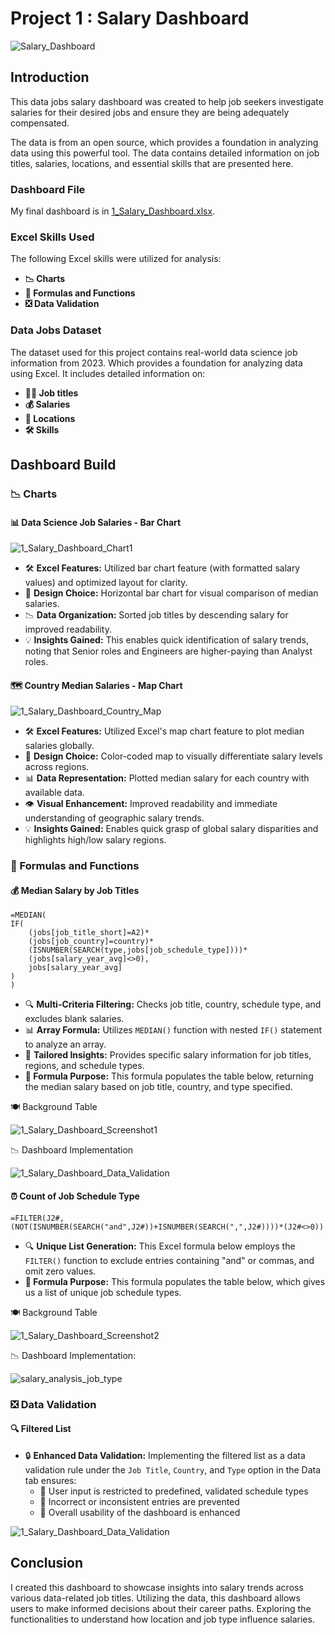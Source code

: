 # Project 1 : Salary Dashboard

![_Salary_Dashboard_](https://github.com/user-attachments/assets/6364bed4-3850-42de-807d-a94a7749a1c8)

## Introduction

This data jobs salary dashboard was created to help job seekers investigate salaries for their desired jobs and ensure they are being adequately compensated. 

The data is from an open source, which provides a foundation in analyzing data using this powerful tool. The data contains detailed information on job titles, salaries, locations, and essential skills that are presented here.

### Dashboard File
My final dashboard is in [1_Salary_Dashboard.xlsx](1_Salary_Dashboard.xlsx).

### Excel Skills Used

The following Excel skills were utilized for analysis:

- **📉 Charts**
- **🧮 Formulas and Functions**
- **❎ Data Validation**

### Data Jobs Dataset

The dataset used for this project contains real-world data science job information from 2023. Which provides a foundation for analyzing data using Excel. It includes detailed information on:

- **👨‍💼 Job titles**
- **💰 Salaries**
- **📍 Locations**
- **🛠️ Skills**

## Dashboard Build

### 📉 Charts

#### 📊 Data Science Job Salaries - Bar Chart   


![1_Salary_Dashboard_Chart1](https://github.com/user-attachments/assets/8be7b610-83bc-450f-9683-0a22477d19ea)   

- 🛠️ **Excel Features:** Utilized bar chart feature (with formatted salary values) and optimized layout for clarity.
- 🎨 **Design Choice:** Horizontal bar chart for visual comparison of median salaries.
- 📉 **Data Organization:** Sorted job titles by descending salary for improved readability.
- 💡 **Insights Gained:** This enables quick identification of salary trends, noting that Senior roles and Engineers are higher-paying than Analyst roles.

#### 🗺️ Country Median Salaries - Map Chart

![1_Salary_Dashboard_Country_Map](https://github.com/user-attachments/assets/79e9c61d-3532-42f3-b219-343a0619d897)


- 🛠️ **Excel Features:** Utilized Excel's map chart feature to plot median salaries globally.
- 🎨 **Design Choice:** Color-coded map to visually differentiate salary levels across regions.
- 📊 **Data Representation:** Plotted median salary for each country with available data.
- 👁️ **Visual Enhancement:** Improved readability and immediate understanding of geographic salary trends.
- 💡 **Insights Gained:** Enables quick grasp of global salary disparities and highlights high/low salary regions.

### 🧮 Formulas and Functions

#### 💰 Median Salary by Job Titles

```
=MEDIAN(
IF(
    (jobs[job_title_short]=A2)*
    (jobs[job_country]=country)*
    (ISNUMBER(SEARCH(type,jobs[job_schedule_type])))*
    (jobs[salary_year_avg]<>0),
    jobs[salary_year_avg]
)
)
```

- 🔍 **Multi-Criteria Filtering:** Checks job title, country, schedule type, and excludes blank salaries.
- 📊 **Array Formula:** Utilizes `MEDIAN()` function with nested `IF()` statement to analyze an array.
- 🎯 **Tailored Insights:** Provides specific salary information for job titles, regions, and schedule types.
- **🔢 Formula Purpose:** This formula populates the table below, returning the median salary based on job title, country, and type specified.

🍽️ Background Table


![1_Salary_Dashboard_Screenshot1](https://github.com/user-attachments/assets/d27a21ff-82a2-48ec-a783-c111975bdee4)

📉 Dashboard Implementation

![1_Salary_Dashboard_Data_Validation](https://github.com/user-attachments/assets/4e26c7a1-e8b4-49a9-a565-08a85a37035f)


#### ⏰ Count of Job Schedule Type

```
=FILTER(J2#,(NOT(ISNUMBER(SEARCH("and",J2#))+ISNUMBER(SEARCH(",",J2#))))*(J2#<>0))
```

- 🔍 **Unique List Generation:** This Excel formula below employs the `FILTER()` function to exclude entries containing "and" or commas, and omit zero values.
- **🔢 Formula Purpose:** This formula populates the table below, which gives us a list of unique job schedule types.

🍽️ Background Table


![1_Salary_Dashboard_Screenshot2](https://github.com/user-attachments/assets/90b85a4b-e3d0-40da-b5d9-09820113dcca)

📉 Dashboard Implementation:

![salary_analysis_job_type](https://github.com/user-attachments/assets/21705f53-6b83-4b81-9c23-1f2384bbbe1f)

### ❎ Data Validation

#### 🔍 Filtered List

- 🔒 **Enhanced Data Validation:** Implementing the filtered list as a data validation rule under the `Job Title`, `Country`, and `Type` option in the Data tab ensures:
    - 🎯 User input is restricted to predefined, validated schedule types
    - 🚫 Incorrect or inconsistent entries are prevented
    - 👥 Overall usability of the dashboard is enhanced


![1_Salary_Dashboard_Data_Validation](https://github.com/user-attachments/assets/a6c17529-1058-4adb-a3b2-d52c48069c4f)

## Conclusion

I created this dashboard to showcase insights into salary trends across various data-related job titles. Utilizing the data, this dashboard allows users to make informed decisions about their career paths. Exploring the functionalities to understand how location and job type influence salaries. 
